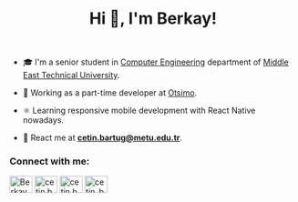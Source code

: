 <h1 align="center">Hi 👋, I'm Berkay!</h1>

<br>

- 🎓 I'm a senior student in [Computer Engineering](https://ceng.metu.edu.tr/) department of [Middle East Technical University](https://www.metu.edu.tr/tr). 

- 📍 Working as a part-time developer at [Otsimo](https://otsimo.com/en/).

- ⚛ Learning responsive mobile development with React Native nowadays.

- 📧 React me at **cetin.bartug@metu.edu.tr**.


<h3 align="left">Connect with me:</h3>
<p align="left">
  <a href="https://www.linkedin.com/in/cetin-berkaybartug98/" target="blank"><img align="center"
      src="https://raw.githubusercontent.com/rahuldkjain/github-profile-readme-generator/master/src/images/icons/Social/linked-in-alt.svg"
      alt="Berkay Bartug Cetin" height="30" width="40" /></a>
  <a href="https://www.facebook.com/cetin.bartug/" target="blank"><img align="center"
      src="https://raw.githubusercontent.com/rahuldkjain/github-profile-readme-generator/master/src/images/icons/Social/facebook.svg"
      alt="cetin.bartug" height="30" width="40" /></a>
  <a href="https://www.instagram.com/cetin.bartug/" target="blank"><img align="center"
      src="https://raw.githubusercontent.com/rahuldkjain/github-profile-readme-generator/master/src/images/icons/Social/instagram.svg"
      alt="cetin.bartug" height="30" width="40" /></a>
 <a href="https://twitter.com/cetin_bartug" target="blank"><img align="center"
      src="https://raw.githubusercontent.com/rahuldkjain/github-profile-readme-generator/master/src/images/icons/Social/twitter.svg"
      alt="cetin_bartug" height="30" width="40" /></a>
</p>

<br>
